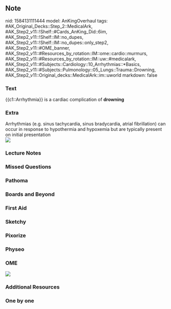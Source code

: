 ## Note
nid: 1584131111444
model: AnKingOverhaul
tags: #AK_Original_Decks::Step_2::MedicalArk, #AK_Step2_v11::!Shelf::#Cards_AnKing_Did::6im, #AK_Step2_v11::!Shelf::IM::no_dupes, #AK_Step2_v11::!Shelf::IM::no_dupes::only_step2, #AK_Step2_v11::#OME_banner, #AK_Step2_v11::#Resources_by_rotation::IM::ome::cardio::murmurs, #AK_Step2_v11::#Resources_by_rotation::IM::uw::#medicalark, #AK_Step2_v11::#Subjects::Cardiology::10_Arrhythmias::*Basics, #AK_Step2_v11::#Subjects::Pulmonology::05_Lungs::Trauma::Drowning, #AK_Step2_v11::Original_decks::MedicalArk::im::uworld
markdown: false

### Text
{{c1::Arrhythmia}} is a cardiac complication of <b>drowning</b>

### Extra
<div>
  Arrhythmias (e.g. sinus tachycardia, sinus bradycardia, atrial
  fibrillation) can occur in response to hypothermia and hypoxemia
  but are typically present on initial presentation
</div><img src=
"paste-bff7eee50c9a9e6a53f01633de6db1ce07ef1ca6.jpg">

### Lecture Notes


### Missed Questions


### Pathoma


### Boards and Beyond


### First Aid


### Sketchy


### Pixorize


### Physeo


### OME
<div class="ome-widget">
  <a href="https://onlinemeded.org?ref=anki"><img src=
  "_OME_AnkiFlashcards_General_7.png"></a>
</div>

### Additional Resources


### One by one

